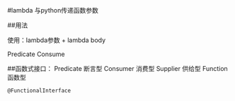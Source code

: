#lambda 与python传递函数参数

##用法

   使用：lambda参数 + lambda body

   Predicate
   Consume


##函数式接口：
    Predicate 断言型
    Consumer  消费型
    Supplier  供给型
    Function  函数型


    @FunctionalInterface

